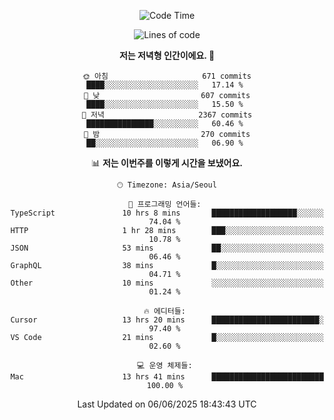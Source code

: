 <div align='center'>
 
<!--START_SECTION:waka-->
![Code Time](http://img.shields.io/badge/Code%20Time-4%2C410%20hrs%2035%20mins-blue)

![Lines of code](https://img.shields.io/badge/%EC%A0%80%EB%8A%94%20%EC%97%AC%ED%83%9C%EA%B9%8C%EC%A7%80%20-1.8%20million%20%EC%A4%84%EC%9D%98%20%EC%BD%94%EB%93%9C%EB%A5%BC%20%EC%9E%91%EC%84%B1%ED%96%88%EC%96%B4%EC%9A%94.-blue)

**저는 저녁형 인간이에요. 🦉** 

```text
🌞 아침                     671 commits         ████░░░░░░░░░░░░░░░░░░░░░   17.14 % 
🌆 낮　                     607 commits         ████░░░░░░░░░░░░░░░░░░░░░   15.50 % 
🌃 저녁                     2367 commits        ███████████████░░░░░░░░░░   60.46 % 
🌙 밤　                     270 commits         ██░░░░░░░░░░░░░░░░░░░░░░░   06.90 % 
```


📊 **저는 이번주를 이렇게 시간을 보냈어요.** 

```text
🕑︎ Timezone: Asia/Seoul

💬 프로그래밍 언어들: 
TypeScript               10 hrs 8 mins       ███████████████████░░░░░░   74.04 % 
HTTP                     1 hr 28 mins        ███░░░░░░░░░░░░░░░░░░░░░░   10.78 % 
JSON                     53 mins             ██░░░░░░░░░░░░░░░░░░░░░░░   06.46 % 
GraphQL                  38 mins             █░░░░░░░░░░░░░░░░░░░░░░░░   04.71 % 
Other                    10 mins             ░░░░░░░░░░░░░░░░░░░░░░░░░   01.24 % 

🔥 에디터들: 
Cursor                   13 hrs 20 mins      ████████████████████████░   97.40 % 
VS Code                  21 mins             █░░░░░░░░░░░░░░░░░░░░░░░░   02.60 % 

💻 운영 체제들: 
Mac                      13 hrs 41 mins      █████████████████████████   100.00 % 
```


 Last Updated on 06/06/2025 18:43:43 UTC
<!--END_SECTION:waka-->
 </div>
<!---
Emewjin/Emewjin is a ✨ special ✨ repository because its `README.md` (this file) appears on your GitHub profile.
You can click the Preview link to take a look at your changes.
--->
